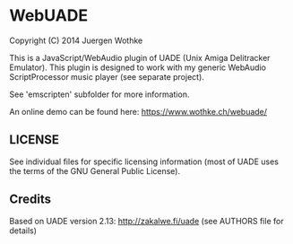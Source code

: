 # WebUADE

Copyright (C) 2014 Juergen Wothke

This is a JavaScript/WebAudio plugin of UADE (Unix Amiga Delitracker Emulator). This plugin is designed to 
work with my generic WebAudio ScriptProcessor music player (see separate project). 

See 'emscripten' subfolder for more information.

An online demo can be found here: https://www.wothke.ch/webuade/

## LICENSE
See individual files for specific licensing information (most of UADE
uses the terms of the GNU General Public License).

## Credits
Based on UADE version 2.13: http://zakalwe.fi/uade (see AUTHORS file for details)